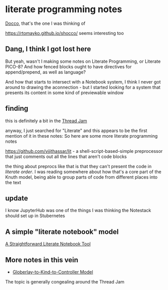 # literate programming notes

[Docco](http://ashkenas.com/docco/), that's the one I was thinking of

https://rtomayko.github.io/shocco/ seems interesting too

## Dang, I think I got lost here

But yeah, wasn't I making some notes on Literate Programming, or Literate PICO-8? And how fenced blocks ought to have directives for append/prepend, as well as language?

And how that starts to intersect with a Notebook system, I think I never got around to drawing the aconnection - but I started looking for a system that presents its content in some kind of previewable window

## finding

this is definitely a bit in the [Thread Jam](2b83e400-6b77-44bc-9718-f6b94c74396e.md)

anyway, I just searched for "Literate" and this appears to be the first mention of it in these notes: So here are some more literate programming notes

https://github.com/vijithassar/lit - a shell-script-based-simple preprocessor that just comments out all the lines that aren't code blocks

the thing about preprocs like that is that they can't present the code in *literate order*. I was reading somewhere about how that's a core part of the Knuth model, being able to group parts of code from different places into the text

## update

I know JupyterHub was one of the things I was thinking the Notestack should set up in Stubernetes

## A simple "literate notebook" model

[A Straightforward Literate Notebook Tool](9c454901-58e5-4d20-8316-07ad85db6882.md)

## More notes in this vein

- [Globerlay-to-Kind-to-Controller Model](24f28e5c-8828-4356-afe7-8c628738547b.md)

The topic is generally congealing around the Thread Jam
